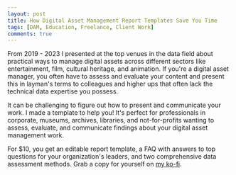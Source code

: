 ```yaml
---
layout: post
title: How Digital Asset Management Report Templates Save You Time
tags: [DAM, Education, Freelance, Client Work]
comments: true
---
```

From 2019 - 2023 I presented at the top venues in the data field about practical ways to manage digital assets across different sectors like entertainment, film, cultural heritage, and animation. If you're a digital asset manager, you often have to assess and evaluate your content and present this in layman's terms to colleagues and higher ups that often lack the technical data expertise you possess.

It can be challenging to figure out how to present and communicate your work. I made a template to help you! It's perfect for professionals in corporate, museums, archives, libraries, and not-for-profits wanting to assess, evaluate, and communicate findings about your digital asset management work.

For $10, you get an editable report template, a FAQ with answers to top questions for your organization's leaders, and two comprehensive data assessment methods. Grab a copy for yourself on [my ko-fi](https://ko-fi.com/s/42785ce4d1).
